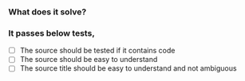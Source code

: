 ### What does it solve?



### It passes below tests,

- [ ] The source should be tested if it contains code
- [ ] The source should be easy to understand
- [ ] The source title should be easy to understand and not ambiguous
